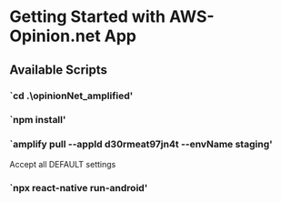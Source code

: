 # Getting Started with AWS-Opinion.net App

## Available Scripts

### `cd .\opinionNet_amplified\'

### `npm install'

### `amplify pull --appId d30rmeat97jn4t --envName staging'

Accept all DEFAULT settings

### `npx react-native run-android'
